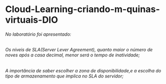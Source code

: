 # Cloud-Learning-criando-m-quinas-virtuais-DIO
###### No laboratório foi apresentado:
###### Os níveis de SLA(Server Lever Agreement), quanto maior o número de noves após a casa decimal, menor será o tempo de inatividade;
###### A importância de saber escolher a zona de disponibilidade,e a escolha do tipo de armazenamento que implica no SLA do servidor;
